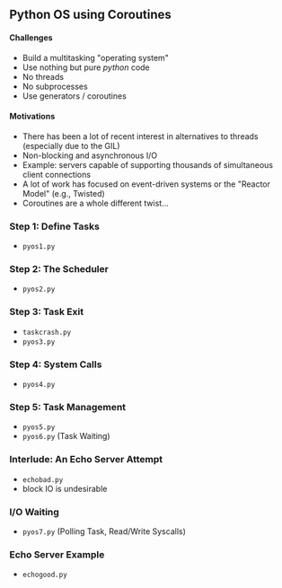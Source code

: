 ## Python OS using Coroutines

#### Challenges

- Build a multitasking "operating system"
- Use nothing but pure *python* code
- No threads
- No subprocesses
- Use generators / coroutines

#### Motivations

- There has been a lot of recent interest in alternatives to threads (especially due to the GIL)
- Non-blocking and asynchronous I/O
- Example: servers capable of supporting thousands of simultaneous client connections
- A lot of work has focused on event-driven systems or the "Reactor Model" (e.g., Twisted)
- Coroutines are a whole different twist...


### Step 1: Define Tasks

- `pyos1.py`

### Step 2: The Scheduler

- `pyos2.py`

### Step 3: Task Exit

- `taskcrash.py`
- `pyos3.py`

### Step 4: System Calls

- `pyos4.py`

### Step 5: Task Management

- `pyos5.py`
- `pyos6.py` (Task Waiting)

### Interlude: An Echo Server Attempt

- `echobad.py`
- block IO is undesirable

### I/O Waiting

- `pyos7.py` (Polling Task, Read/Write Syscalls)

### Echo Server Example

- `echogood.py`
